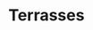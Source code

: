 ---
title: Terrasses
layout: facebook 
gallery: terrasses
image: ../assets/images/Terrasses/Terrasse 1/01.png
order: 4
---
